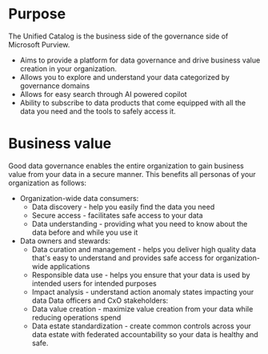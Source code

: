 # Purpose
The Unified Catalog is the business side of the governance side of Microsoft Purview. 
- Aims to provide a platform for data governance and drive business value creation in your organization.
- Allows you to explore and understand your data categorized by governance domains
- Allows for easy search through AI powered copilot
- Ability to subscribe to data products that come equipped with all the data you need and the tools to safely access it. 

# Business value
Good data governance enables the entire organization to gain business value from your data in a secure manner. This benefits all personas of your organization as follows:
- Organization-wide data consumers:
  - Data discovery - help you easily find the data you need
  - Secure access - facilitates safe access to your data
  - Data understanding - providing what you need to know about the data before and while you use it
- Data owners and stewards:
  - Data curation and management - helps you deliver high quality data that's easy to understand and provides safe access for organization-wide applications
  - Responsible data use - helps you ensure that your data is used by intended users for intended purposes
  - Impact analysis - understand action anomaly states impacting your data
Data officers and CxO stakeholders:
  - Data value creation - maximize value creation from your data while reducing operations spend
  - Data estate standardization - create common controls across your data estate with federated accountability so your data is healthy and safe.
